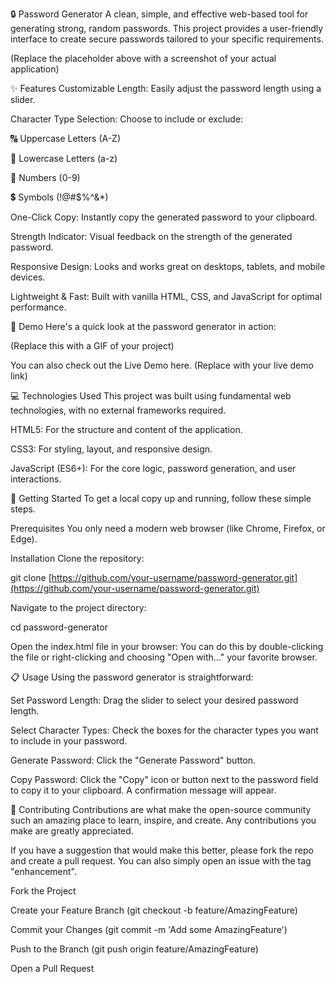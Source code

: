 🔒 Password Generator
A clean, simple, and effective web-based tool for generating strong, random passwords. This project provides a user-friendly interface to create secure passwords tailored to your specific requirements.

(Replace the placeholder above with a screenshot of your actual application)

✨ Features
Customizable Length: Easily adjust the password length using a slider.

Character Type Selection: Choose to include or exclude:

🔠 Uppercase Letters (A-Z)

🔡 Lowercase Letters (a-z)

🔢 Numbers (0-9)

💲 Symbols (!@#$%^&*)

One-Click Copy: Instantly copy the generated password to your clipboard.

Strength Indicator: Visual feedback on the strength of the generated password.

Responsive Design: Looks and works great on desktops, tablets, and mobile devices.

Lightweight & Fast: Built with vanilla HTML, CSS, and JavaScript for optimal performance.

🚀 Demo
Here's a quick look at the password generator in action:

(Replace this with a GIF of your project)

You can also check out the Live Demo here. (Replace with your live demo link)

💻 Technologies Used
This project was built using fundamental web technologies, with no external frameworks required.

HTML5: For the structure and content of the application.

CSS3: For styling, layout, and responsive design.

JavaScript (ES6+): For the core logic, password generation, and user interactions.

🚀 Getting Started
To get a local copy up and running, follow these simple steps.

Prerequisites
You only need a modern web browser (like Chrome, Firefox, or Edge).

Installation
Clone the repository:

git clone [https://github.com/your-username/password-generator.git](https://github.com/your-username/password-generator.git)

Navigate to the project directory:

cd password-generator

Open the index.html file in your browser:
You can do this by double-clicking the file or right-clicking and choosing "Open with..." your favorite browser.

📋 Usage
Using the password generator is straightforward:

Set Password Length: Drag the slider to select your desired password length.

Select Character Types: Check the boxes for the character types you want to include in your password.

Generate Password: Click the "Generate Password" button.

Copy Password: Click the "Copy" icon or button next to the password field to copy it to your clipboard. A confirmation message will appear.

🤝 Contributing
Contributions are what make the open-source community such an amazing place to learn, inspire, and create. Any contributions you make are greatly appreciated.

If you have a suggestion that would make this better, please fork the repo and create a pull request. You can also simply open an issue with the tag "enhancement".

Fork the Project

Create your Feature Branch (git checkout -b feature/AmazingFeature)

Commit your Changes (git commit -m 'Add some AmazingFeature')

Push to the Branch (git push origin feature/AmazingFeature)

Open a Pull Request


